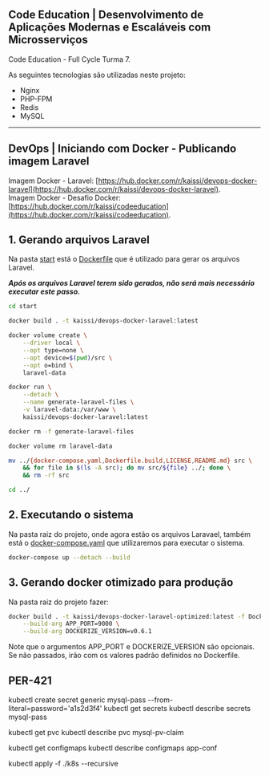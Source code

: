 ## Code Education | Desenvolvimento de Aplicações Modernas e Escaláveis com Microsserviços

Code Education - Full Cycle Turma 7.  

As seguintes tecnologias são utilizadas neste projeto:  
* Nginx
* PHP-FPM
* Redis
* MySQL

---

## DevOps | Iniciando com Docker - Publicando imagem Laravel

Imagem Docker - Laravel: [https://hub.docker.com/r/kaissi/devops-docker-laravel](https://hub.docker.com/r/kaissi/devops-docker-laravel).  
Imagem Docker - Desafio Docker: [https://hub.docker.com/r/kaissi/codeeducation](https://hub.docker.com/r/kaissi/codeeducation).

## 1. Gerando arquivos Laravel

Na pasta [start](start/) está o [Dockerfile](start/Dockerfile) que é utilizado para gerar os arquivos Laravel.

**_Após os arquivos Laravel terem sido gerados, não será mais necessário executar este passo._**

```bash
cd start

docker build . -t kaissi/devops-docker-laravel:latest

docker volume create \
    --driver local \
    --opt type=none \
    --opt device=$(pwd)/src \
    --opt o=bind \
    laravel-data

docker run \
    --detach \
    --name generate-laravel-files \
    -v laravel-data:/var/www \
    kaissi/devops-docker-laravel:latest

docker rm -f generate-laravel-files

docker volume rm laravel-data

mv ../{docker-compose.yaml,Dockerfile.build,LICENSE,README.md} src \
    && for file in $(ls -A src); do mv src/${file} ../; done \
    && rm -rf src

cd ../
```

## 2. Executando o sistema

Na pasta raiz do projeto, onde agora estão os arquivos Laravael, também está o [docker-compose.yaml](docker-compose.yaml) que utilizaremos para executar o sistema.

```bash
docker-compose up --detach --build
```

## 3. Gerando docker otimizado para produção

Na pasta raiz do projeto fazer:

```bash
docker build . -t kaissi/devops-docker-laravel-optimized:latest -f Dockerfile.build \
    --build-arg APP_PORT=9000 \
    --build-arg DOCKERIZE_VERSION=v0.6.1
```

Note que o argumentos APP_PORT e DOCKERIZE_VERSION são opcionais. Se não passados, irão com os valores padrão definidos no Dockerfile.

## PER-421

kubectl create secret generic mysql-pass --from-literal=password='a1s2d3f4'
kubectl get secrets
kubectl describe secrets mysql-pass

kubectl get pvc
kubectl describe pvc mysql-pv-claim

kubectl get configmaps
kubectl describe configmaps app-conf

kubectl apply -f ./k8s --recursive